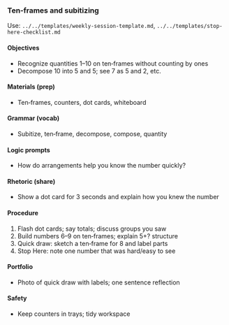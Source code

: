 ### Ten‑frames and subitizing

Use: `../../templates/weekly-session-template.md`, `../../templates/stop-here-checklist.md`

#### Objectives
- Recognize quantities 1–10 on ten‑frames without counting by ones
- Decompose 10 into 5 and 5; see 7 as 5 and 2, etc.

#### Materials (prep)
- Ten‑frames, counters, dot cards, whiteboard

#### Grammar (vocab)
- Subitize, ten‑frame, decompose, compose, quantity

#### Logic prompts
- How do arrangements help you know the number quickly?

#### Rhetoric (share)
- Show a dot card for 3 seconds and explain how you knew the number

#### Procedure
1) Flash dot cards; say totals; discuss groups you saw
2) Build numbers 6–9 on ten‑frames; explain 5+? structure
3) Quick draw: sketch a ten‑frame for 8 and label parts
4) Stop Here: note one number that was hard/easy to see

#### Portfolio
- Photo of quick draw with labels; one sentence reflection

#### Safety
- Keep counters in trays; tidy workspace

